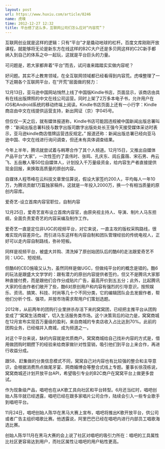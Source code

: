 ```yaml
---
layout: post
url: https://www.huxiu.com/article/8246
name: 虎嗅
time: 2012-12-27 12:32
title: 平台搭了这么多，互联网公司们怎么应对“内容荒”？
---
```

互联网创业就是这样的逻辑：只有“平台”才是撬动地球的杠杆。百度文库刚刚开放课程，就能够将无论是新东方在线这样的B2C大户还是多贝网这样的C2C新手都纳入到自己的体系之中一起玩，这就是平台巨头的力量。

可问题是，若大家都奔着“平台”而去，试问谁来踏踏实实做内容呢？

好问题。其实不止教育领域，在全互联网领域都已经看得到内容荒。虎嗅整理了一下近期各个互联网平台，在“开荒”层面做的努力：

12月13日，亚马逊中国网站悄然上线了中国版Kindle书店，页面显示，该商店由具有在线出版牌照的中文在线公司运营。同时上架了2万多本电子书，允许用户在iOS和Android系统的移动终端上阅读。Kindle书店页面上还有一小行字：Kindle 商店由中文在线提供运营支持，新出网证（京）字045号。

但仅仅一天之后，就有媒体报道称，Kindle书店可能因违规被中国新闻出版总署叫停：“新闻出版总署科技与数字出版司数字出版处处长王强今天接受媒体采访时表示，亚马逊kindle商店借牌运营违反规定。” 报道还称：新闻出版总署已经向亚马逊中国、中文在线进行询问调查，但还未有具体调查结果。

今年上半年，腾讯就尝试着与韩寒合作了其个人频道。12月15日，又推出自媒体产品平台“大家”，一次性签约了袁伟时、张鸣、孔庆东、闾丘露薇、宋石男、冉云飞、五岳散人等50位自媒体人，计划投入千万量级资金，给内容生产者直接提供现金回报，来换取高质量的原创内容。

自媒体人程苓峰在云科技文章里估算说，假设大家签约200人，平均每人一年10万，为腾讯贡献1万篇独家稿件。这就是一年投入2000万，换一个有相当质量的原创内容库。

爱奇艺-设立首席内容官职位，自制内容

12月25日，爱奇艺宣布设立首席内容官，由原央视主持人、导演、制片人马东担纲，全面负责爱奇艺的内容采编及制作工作。

爱奇艺一直是定位非UGC的视频平台，对它来说，一直主攻的版权采购路线，很难实现内容差异化。而引进马东这样有内容自制和团队管理经验的传统电视人，正好可以走内容自制路线，弥补短板。

同样是视频平台，被盛大并购、清洗掉了原创始团队后的酷6的走法跟爱奇艺不同：UGC、短视频。

但酷6的CEO施瑜又认为，虽然同样是做UGC，但做纯平台的的概念是错的。酷6的玩法是跟盛大文学学的：跟有潜力的原创内容提供者签约，但又不是腾讯大家那种直接付费，而是跟他们合作分成贴片广告，最高开价到五五分；此外，比起腾讯大家的任由作者们敞开了些，酷6对原创用户和内容有强烈的引导意识，按照娱乐、资讯、搞笑、科技、时尚等几十个不同分类，它的编辑团队会去发掘作者，帮他们分析个性、强项，并按市场需求帮用户们策划选题。

2012年，从前两年的团购行业里拼杀存活下来的窝窝团，已经把主推平台从团购变成了“窝窝生活商城”，切入生活服务类市场。这个决策背后的动力是，窝窝商城在12月宣布实现百万量级的盈利，来自商城的专卖店收入占比达到70%。此前的团购业务，已经缩并入商城，成为频道之一。

对这个平台来说，缺的内容就是优质商户。窝窝商城给自己找补内容的方式是，借用做团购时期攒下的经验来给商家做针对性营销，吸引他们到平台上来合作，再进行收益分成。

跟58、赶集做的分类信息模式不同，窝窝自己对内容也有比较强的整合和主导意识，会根据消费热点做尾牙宴、网商婚博会等整合式线上专题。董事长徐茂栋说，窝窝商城还计划开放平台API，希望吸引专业的B2C商户在窝窝平台上做更多尝试。

作为现象级产品，唱吧也在从K歌工具向社区和平台转型。6月还当红时，唱吧创始人陈华就已经透露，唱吧已经在跟多家唱片公司合作，陆续会引入一些专业歌手到唱吧平台。

11月24日，唱吧创始人陈华在黑马大赛上宣布，唱吧将推出K歌开放平台，供公司或者广告主组织唱歌比赛。他透露说，阿里巴巴已经在唱吧内进行内部员工唱歌海选比赛。

创始人陈华11月在黑马大赛的会上说了社区对唱吧的吸引力所在：唱吧的工具属性比社区更容易达到用户，而社区属性让唱吧的用户粘性更高。

